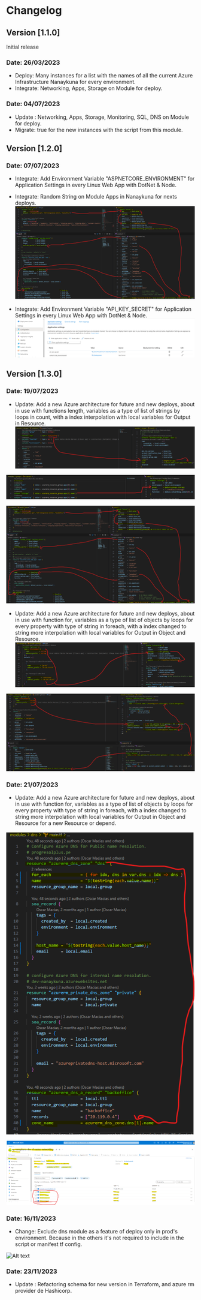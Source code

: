 # Changelog

## Version [1.1.0]

Initial release

### Date: 26/03/2023

- Deploy: Many instances for a list with the names of all the current Azure Infrastructure Nanaykuna for every environment.
- Integrate: Networking, Apps, Storage on Module for deploy.

### Date: 04/07/2023

- Update : Networking, Apps, Storage, Monitoring, SQL, DNS on Module for deploy.
- Migrate: true for the new instances with the script from this module.

## Version [1.2.0]

### Date: 07/07/2023

- Integrate: Add Environment Variable "ASPNETCORE_ENVIRONMENT" for Application Settings in every Linux Web App with DotNet & Node.
- Integrate: Random String on Module Apps in Nanaykuna for nexts deploys.
![Alt text](image-5.png)

- Integrate: Add Environment Variable "API_KEY_SECRET" for Application Settings in every Linux Web App with DotNet & Node.
![Alt text](items.png)

## Version [1.3.0]

### Date: 19/07/2023

- Update: Add a new Azure architecture for future and new deploys, about in use with functions length, variables as a type of list of strings by loops in count, with a index interpolation with local variables for Output in Resource.
![Alt text](image-2.png)

![Alt text](image-3.png)

![Alt text](image-5.png)

- Update: Add a new Azure architecture for future and new deploys, about in use with function for, variables as a type of list of objects by loops for every property with type of string in foreach, with a index changed to string more interpolation with local variables for Output in Object and Resource.
![Alt text](image-1.png)

![Alt text](image-4.png)

### Date: 21/07/2023

- Update: Add a new Azure architecture for future and new deploys, about in use with function for, variables as a type of list of objects by loops for every property with type of string in foreach, with a index changed to string more interpolation with local variables for Output in Object and Resource for a new Resource or depend.

![Alt text](items-3.png)

![Alt text](items-2.png)

### Date: 16/11/2023

- Change: Exclude dns module as a feature of deploy only in prod's environment. Because in the others it's not required to include in the script or manifest tf config.

![Alt text][dns]

### Date: 23/11/2023

- Update   : Refactoring schema for new version in Terraform, and azure rm provider de Hashicorp.

[dns]: ./src/img/png/dns_prod.png
